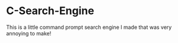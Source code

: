 # C-Search-Engine
This is a little command prompt search engine I made that was very annoying to make!
